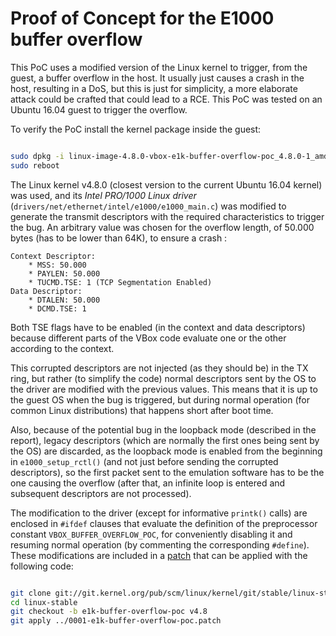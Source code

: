 # Proof of Concept for the E1000 buffer overflow

This PoC uses a modified version of the Linux kernel to trigger, from the guest, a buffer overflow in the host. It usually just causes a crash in the host, resulting in a DoS, but this is just for simplicity, a more elaborate attack could be crafted that could lead to a RCE. This PoC was tested on an Ubuntu 16.04 guest to trigger the overflow.

To verify the PoC install the kernel package inside the guest:

```bash

sudo dpkg -i linux-image-4.8.0-vbox-e1k-buffer-overflow-poc_4.8.0-1_amd64.deb
sudo reboot
```

The Linux kernel v4.8.0 (closest version to the current Ubuntu 16.04 kernel) was used, and its *Intel PRO/1000 Linux driver* (``drivers/net/ethernet/intel/e1000/e1000_main.c``) was modified to generate the transmit descriptors with the required characteristics to trigger the bug. An arbitrary value was chosen for the overflow length, of 50.000 bytes (has to be lower than 64K), to ensure a crash :

```
Context Descriptor:
	* MSS: 50.000
	* PAYLEN: 50.000
	* TUCMD.TSE: 1 (TCP Segmentation Enabled)
Data Descriptor:
	* DTALEN: 50.000
	* DCMD.TSE: 1
```

Both TSE flags have to be enabled (in the context and data descriptors) because different parts of the VBox code evaluate one or the other according to the context.

This corrupted descriptors are not injected (as they should be) in the TX ring, but rather (to simplify the code) normal descriptors sent by the OS to the driver are modified with the previous values. This means that it is up to the guest OS when the bug is triggered, but during normal operation (for common Linux distributions) that happens short after boot time.

Also, because of the potential bug in the loopback mode (described in the report), legacy descriptors (which are normally the first ones being sent by the OS) are discarded, as the loopback mode is enabled from the beginning in ``e1000_setup_rctl()`` (and not just before sending the corrupted descriptors), so the first packet sent to the emulation software has to be the one causing the overflow (after that, an infinite loop is entered and subsequent descriptors are not processed).

The modification to the driver (except for informative ``printk()`` calls) are enclosed in ``#ifdef`` clauses that evaluate the definition of the preprocessor constant ``VBOX_BUFFER_OVERFLOW_POC``, for conveniently disabling it and resuming normal operation (by commenting the corresponding ``#define``). These modifications are included in a [patch](./0001-e1k-buffer-overflow-poc.patch) that can be applied with the following code:

```bash

git clone git://git.kernel.org/pub/scm/linux/kernel/git/stable/linux-stable.git
cd linux-stable
git checkout -b e1k-buffer-overflow-poc v4.8
git apply ../0001-e1k-buffer-overflow-poc.patch
```